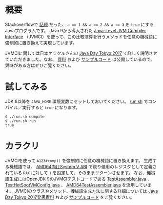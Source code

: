 # 概要

Stackoverflowで [話題](https://stackoverflow.com/questions/48270127/can-a-1-a-2-a-3-ever-evaluate-to-true) だった、 `a == 1 && a == 2 && a == 3` を `true` にするJavaプログラムです。
Java 9から導入された [Java-Level JVM Compiler Interface](http://openjdk.java.net/jeps/243) （JVMCI）を使って、この比較演算を行うメソッドを任意の機械語に強制的に置き換えて実現しています。

JVMCIに関しては日本オラクルさんの [Java Day Tokyo 2017](http://www.oracle.co.jp/events/javaday/2017/) で詳しく説明させていただきました。なお、 [資料](https://www.slideshare.net/YaSuenag/panamajvmcijit) および [サンプルコード](https://github.com/YaSuenag/jdt-2017-examples) は公開しているので、興味がある方はぜひご覧ください。

# 試してみる

JDK 9以降を `JAVA_HOME` 環境変数にセットしておいてください。
[run.sh](run.sh) でコンパイル／実行すると `true` になります。

```
$ ./run.sh compile
$ ./run.sh run
true
```

# カラクリ

JVMCIを使って `A123#comp()` を強制的に任意の機械語に置き換えます。
生成する機械語では、 [AMD64向けSystem V ABI](https://software.intel.com/sites/default/files/article/402129/mpx-linux64-abi.pdf) で戻り値用のレジスタとして定義されている `RAX` に対して `1` を設定して、そのままリターンさせます。
なお、機械語生成にはOpenJDK 9のJVMCIテストコードである [TestAssembler.java](http://hg.openjdk.java.net/jdk-updates/jdk9u/hotspot/file/bb73b31e70e3/test/compiler/jvmci/jdk.vm.ci.code.test/src/jdk/vm/ci/code/test/TestAssembler.java) 、 [TestHotSpotVMConfig.java](http://hg.openjdk.java.net/jdk-updates/jdk9u/hotspot/file/bb73b31e70e3/test/compiler/jvmci/jdk.vm.ci.code.test/src/jdk/vm/ci/code/test/TestHotSpotVMConfig.java) 、 [AMD64TestAssembler.java](http://hg.openjdk.java.net/jdk-updates/jdk9u/hotspot/file/bb73b31e70e3/test/compiler/jvmci/jdk.vm.ci.code.test/src/jdk/vm/ci/code/test/amd64/AMD64TestAssembler.java) を流用しています。
JVMCIのクラスやメソッド、機械語生成方法に関する詳細については [Java Day Tokyo 2017発表資料](https://www.slideshare.net/YaSuenag/panamajvmcijit) および [サンプルコード](https://github.com/YaSuenag/jdt-2017-examples) をご覧ください。
